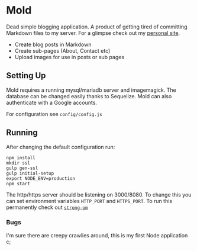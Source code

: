# Mold

Dead simple blogging application. A product of getting tired of committing Markdown 
files to my server. For a glimpse check out my [personal site](https://albertocorona.com/).

- Create blog posts in Markdown
- Create sub-pages (About, Contact etc)
- Upload images for use in posts or sub pages

## Setting Up
Mold requires a running mysql/mariadb server and imagemagick. The database can be changed easily thanks 
to Sequelize. Mold can also authenticate with a Google accounts.

For configuration see `config/config.js`

## Running
After changing the default configuration run:

```
npm install
mkdir ssl
gulp gen-ssl
gulp initial-setup
export NODE_ENV=production
npm start
```

The http/https server should be listening on 3000/8080. To change this you can 
set environment variables `HTTP_PORT` and `HTTPS_PORT`. To run this permanently 
check out [`strong-pm`](http://strong-pm.io/)

### Bugs
I'm sure there are creepy crawlies around, this is my first Node application c;
